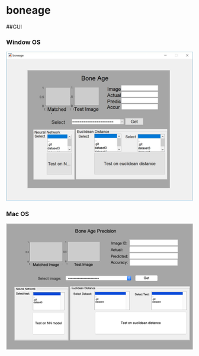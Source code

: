 # boneage

##GUI
### Window OS
![Window](https://github.com/patorseing/boneage/blob/master/snapshot/Capture.JPG)
### Mac OS
![Window](https://github.com/patorseing/boneage/blob/master/snapshot/Screen%20Shot%202561-12-02%20at%2013.51.05.png)